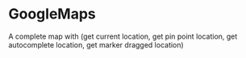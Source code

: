 # GoogleMaps
A complete map with (get current location, get pin point location, get autocomplete location, get marker dragged location)
